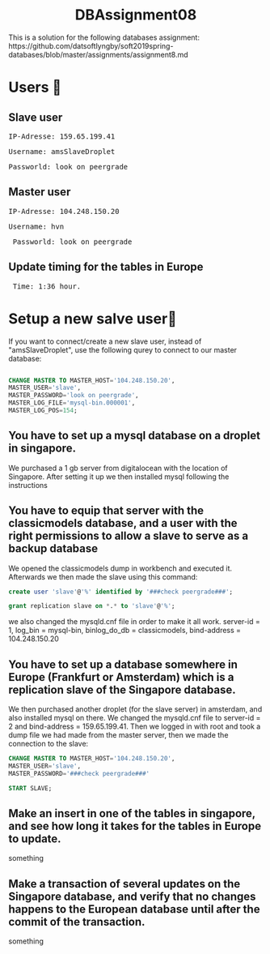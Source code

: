 <h1 align="center">DBAssignment08</h1>

<p>This is a solution for the following databases assignment: https://github.com/datsoftlyngby/soft2019spring-databases/blob/master/assignments/assignment8.md </p>

<h1>Users <g-emoji class="g-emoji" alias="page_with_curl" fallback-src="https://github.githubassets.com/images/icons/emoji/unicode/1f4c3.png">📃</g-emoji></h1>

<h2>Slave user</h2>

<pre>
IP-Adresse: 159.65.199.41
</pre>
  
<pre>
Username: amsSlaveDroplet
</pre>
  
<pre>
Passworld: look on peergrade
</pre>
 
 <h2>Master user</h2>
   
<pre>
IP-Adresse: 104.248.150.20
</pre>
 
<pre>
Username: hvn
</pre>
 
<pre>
 Passworld: look on peergrade
</pre>
 
 <h2>Update timing for the tables in Europe </h2>
 
 <pre>
 Time: 1:36 hour.
</pre>
 
 <h1>Setup a new salve user<g-emoji class="g-emoji" alias="checkered_flag" fallback-src="https://github.githubassets.com/images/icons/emoji/unicode/1f3c1.png">🏁</g-emoji></h1>
 
 <p>If you want to connect/create a new slave user, instead of "amsSlaveDroplet", use the following qurey to connect to our master database:</p>
 
```sql

CHANGE MASTER TO MASTER_HOST='104.248.150.20',
MASTER_USER='slave',
MASTER_PASSWORD='look on peergrade',
MASTER_LOG_FILE='mysql-bin.000001',
MASTER_LOG_POS=154;

```
<h2>You have to set up a mysql database on a droplet in singapore.</h2>

<p>We purchased a 1 gb server from digitalocean with the location of Singapore. After setting it up we then installed mysql 
following the instructions</p>
<h2>You have to equip that server with
the classicmodels database, and
a user with the right permissions to allow a slave to serve as a backup database</h2>

<p>We opened the classicmodels dump in workbench and executed it. Afterwards we then made the slave using this command: </p>

```sql
create user 'slave'@'%' identified by '###check peergrade###';

grant replication slave on *.* to 'slave'@'%';
```
<p>we also changed the mysqld.cnf file in order to make it all work. server-id		= 1, log_bin			= mysql-bin,
binlog_do_db		= classicmodels, bind-address		= 104.248.150.20</p>

<h2>You have to set up a database somewhere in Europe (Frankfurt or Amsterdam) which is a replication slave of the Singapore database.
</h2>

<p>We then purchased another droplet (for the slave server) in amsterdam, and also installed mysql on there.
We changed the mysqld.cnf file to server-id = 2 and bind-address = 159.65.199.41. Then we logged in with root and took a dump file we had made from the master server, then we made the connection to the slave:
  
  ```sql
  CHANGE MASTER TO MASTER_HOST='104.248.150.20',
  MASTER_USER='slave',
  MASTER_PASSWORD='###check peergrade###'
  ```
  ```sql
  START SLAVE;
   ```
</p>

<h2>Make an insert in one of the tables in singapore, and see how long it takes for the tables in Europe to update.</h2>
<p>something</p>
<h2>Make a transaction of several updates on the Singapore database, and verify that no changes happens to the European database until after the commit of the transaction.</h2>
<p>something</p>

